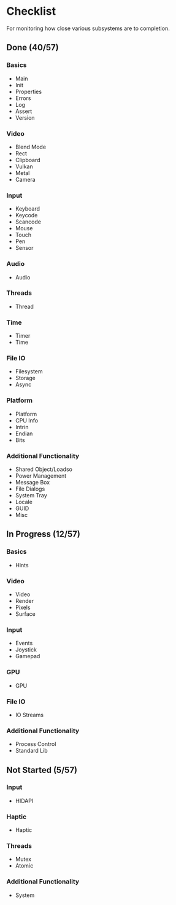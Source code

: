 # Checklist
For monitoring how close various subsystems are to completion.

## Done (40/57)

### Basics
* Main
* Init
* Properties
* Errors
* Log
* Assert
* Version

### Video
* Blend Mode
* Rect
* Clipboard
* Vulkan
* Metal
* Camera

### Input
* Keyboard
* Keycode
* Scancode
* Mouse
* Touch
* Pen
* Sensor

### Audio
* Audio

### Threads
* Thread

### Time
* Timer
* Time

### File IO
* Filesystem
* Storage
* Async

### Platform
* Platform
* CPU Info
* Intrin
* Endian
* Bits

### Additional Functionality
* Shared Object/Loadso
* Power Management
* Message Box
* File Dialogs
* System Tray
* Locale
* GUID
* Misc

## In Progress (12/57)

### Basics
* Hints

### Video
* Video
* Render
* Pixels
* Surface

### Input
* Events
* Joystick
* Gamepad

### GPU
* GPU

### File IO
* IO Streams

### Additional Functionality
* Process Control
* Standard Lib

## Not Started (5/57)

### Input
* HIDAPI

### Haptic
* Haptic

### Threads
* Mutex
* Atomic

### Additional Functionality
* System
